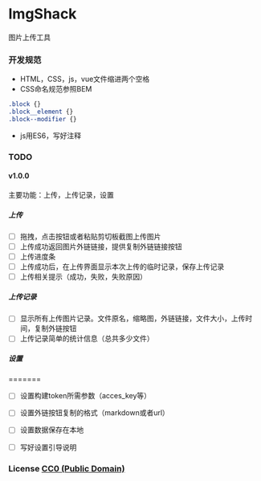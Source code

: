 # ImgShack

图片上传工具


### 开发规范

* HTML，CSS，js，vue文件缩进两个空格
* CSS命名规范参照BEM

```css
.block {}
.block__element {}
.block--modifier {}
```

* js用ES6，写好注释

### TODO

####  v1.0.0

主要功能：上传，上传记录，设置

##### 上传

- [ ] 拖拽，点击按钮或者粘贴剪切板截图上传图片
- [ ] 上传成功返回图片外链链接，提供复制外链链接按钮
- [ ] 上传进度条
- [ ] 上传成功后，在上传界面显示本次上传的临时记录，保存上传记录
- [ ] 上传相关提示（成功，失败，失败原因）

##### 上传记录

- [ ] 显示所有上传图片记录。文件原名，缩略图，外链链接，文件大小，上传时间，复制外链按钮
- [ ] 上传记录简单的统计信息（总共多少文件）

##### 设置

=======
- [ ] 设置构建token所需参数（acces_key等）
- [ ] 设置外链按钮复制的格式（markdown或者url）
- [ ] 设置数据保存在本地
- [ ] 写好设置引导说明




### License [CC0 (Public Domain)](LICENSE.md)


